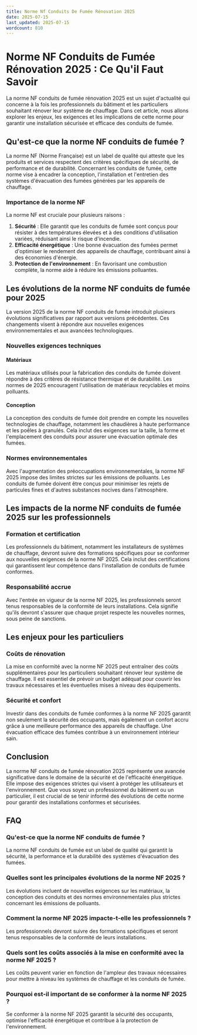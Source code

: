 ```yaml
---
title: Norme Nf Conduits De Fumée Rénovation 2025
date: 2025-07-15
last_updated: 2025-07-15
wordcount: 810
---
```


# Norme NF Conduits de Fumée Rénovation 2025 : Ce Qu'il Faut Savoir

La norme NF conduits de fumée rénovation 2025 est un sujet d'actualité qui concerne à la fois les professionnels du bâtiment et les particuliers souhaitant rénover leur système de chauffage. Dans cet article, nous allons explorer les enjeux, les exigences et les implications de cette norme pour garantir une installation sécurisée et efficace des conduits de fumée.

## Qu'est-ce que la norme NF conduits de fumée ?

La norme NF (Norme Française) est un label de qualité qui atteste que les produits et services respectent des critères spécifiques de sécurité, de performance et de durabilité. Concernant les conduits de fumée, cette norme vise à encadrer la conception, l'installation et l'entretien des systèmes d'évacuation des fumées générées par les appareils de chauffage.

### Importance de la norme NF

La norme NF est cruciale pour plusieurs raisons :

1. **Sécurité** : Elle garantit que les conduits de fumée sont conçus pour résister à des températures élevées et à des conditions d'utilisation variées, réduisant ainsi le risque d'incendie.
2. **Efficacité énergétique** : Une bonne évacuation des fumées permet d'optimiser le rendement des appareils de chauffage, contribuant ainsi à des économies d'énergie.
3. **Protection de l'environnement** : En favorisant une combustion complète, la norme aide à réduire les émissions polluantes.

## Les évolutions de la norme NF conduits de fumée pour 2025

La version 2025 de la norme NF conduits de fumée introduit plusieurs évolutions significatives par rapport aux versions précédentes. Ces changements visent à répondre aux nouvelles exigences environnementales et aux avancées technologiques.

### Nouvelles exigences techniques

#### Matériaux

Les matériaux utilisés pour la fabrication des conduits de fumée doivent répondre à des critères de résistance thermique et de durabilité. Les normes de 2025 encouragent l'utilisation de matériaux recyclables et moins polluants.

#### Conception

La conception des conduits de fumée doit prendre en compte les nouvelles technologies de chauffage, notamment les chaudières à haute performance et les poêles à granulés. Cela inclut des exigences sur la taille, la forme et l'emplacement des conduits pour assurer une évacuation optimale des fumées.

### Normes environnementales

Avec l'augmentation des préoccupations environnementales, la norme NF 2025 impose des limites strictes sur les émissions de polluants. Les conduits de fumée doivent être conçus pour minimiser les rejets de particules fines et d'autres substances nocives dans l'atmosphère.

## Les impacts de la norme NF conduits de fumée 2025 sur les professionnels

### Formation et certification

Les professionnels du bâtiment, notamment les installateurs de systèmes de chauffage, devront suivre des formations spécifiques pour se conformer aux nouvelles exigences de la norme NF 2025. Cela inclut des certifications qui garantissent leur compétence dans l'installation de conduits de fumée conformes.

### Responsabilité accrue

Avec l'entrée en vigueur de la norme NF 2025, les professionnels seront tenus responsables de la conformité de leurs installations. Cela signifie qu'ils devront s'assurer que chaque projet respecte les nouvelles normes, sous peine de sanctions.

## Les enjeux pour les particuliers

### Coûts de rénovation

La mise en conformité avec la norme NF 2025 peut entraîner des coûts supplémentaires pour les particuliers souhaitant rénover leur système de chauffage. Il est essentiel de prévoir un budget adéquat pour couvrir les travaux nécessaires et les éventuelles mises à niveau des équipements.

### Sécurité et confort

Investir dans des conduits de fumée conformes à la norme NF 2025 garantit non seulement la sécurité des occupants, mais également un confort accru grâce à une meilleure performance des appareils de chauffage. Une évacuation efficace des fumées contribue à un environnement intérieur sain.

## Conclusion

La norme NF conduits de fumée rénovation 2025 représente une avancée significative dans le domaine de la sécurité et de l'efficacité énergétique. Elle impose des exigences strictes qui visent à protéger les utilisateurs et l'environnement. Que vous soyez un professionnel du bâtiment ou un particulier, il est crucial de se tenir informé des évolutions de cette norme pour garantir des installations conformes et sécurisées.

## FAQ

### Qu'est-ce que la norme NF conduits de fumée ?

La norme NF conduits de fumée est un label de qualité qui garantit la sécurité, la performance et la durabilité des systèmes d'évacuation des fumées.

### Quelles sont les principales évolutions de la norme NF 2025 ?

Les évolutions incluent de nouvelles exigences sur les matériaux, la conception des conduits et des normes environnementales plus strictes concernant les émissions de polluants.

### Comment la norme NF 2025 impacte-t-elle les professionnels ?

Les professionnels devront suivre des formations spécifiques et seront tenus responsables de la conformité de leurs installations.

### Quels sont les coûts associés à la mise en conformité avec la norme NF 2025 ?

Les coûts peuvent varier en fonction de l'ampleur des travaux nécessaires pour mettre à niveau les systèmes de chauffage et les conduits de fumée.

### Pourquoi est-il important de se conformer à la norme NF 2025 ?

Se conformer à la norme NF 2025 garantit la sécurité des occupants, optimise l'efficacité énergétique et contribue à la protection de l'environnement.